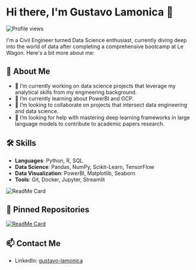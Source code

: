 # Hi there, I'm Gustavo Lamonica 👋

![Profile views](https://komarev.com/ghpvc/?username=yourusername&color=brightgreen)

I'm a Civil Engineer turned Data Science enthusiast, currently diving deep into the world of data after completing a comprehensive bootcamp at Le Wagon. Here's a bit more about me:

## 🚀 About Me

- 🔭 I’m currently working on data science projects that leverage my analytical skills from my engineering background.
- 🌱 I’m currently learning about PowerBI and GCP.
- 👯 I’m looking to collaborate on projects that intersect data engineering and data science.
- 🤔 I’m looking for help with mastering deep learning frameworks in large language models to contribute to academic papers research.

## 🛠 Skills

- **Languages**: Python, R, SQL
- **Data Science**: Pandas, NumPy, Scikit-Learn, TensorFlow
- **Data Visualization**: PowerBI, Matplotlib, Seaborn 
- **Tools**: Git, Docker, Jupyter, Streamlit
  
![ReadMe Card](https://github-readme-stats.vercel.app/api/top-langs/?username=Glamonica123&layout=compact&hide=html,css&langs_count=6)
## 📌 Pinned Repositories

[![ReadMe Card](https://github-readme-stats.vercel.app/api/pin/?username=Glamonica123&repo=ET_Predictor&show_owner=true)](https://github.com/Glamonica123/ET_Predictor)

## 📫 Contact Me

- LinkedIn: [gustavo-lamonica](https://linkedin.com/in/gustavo-lamonica)




